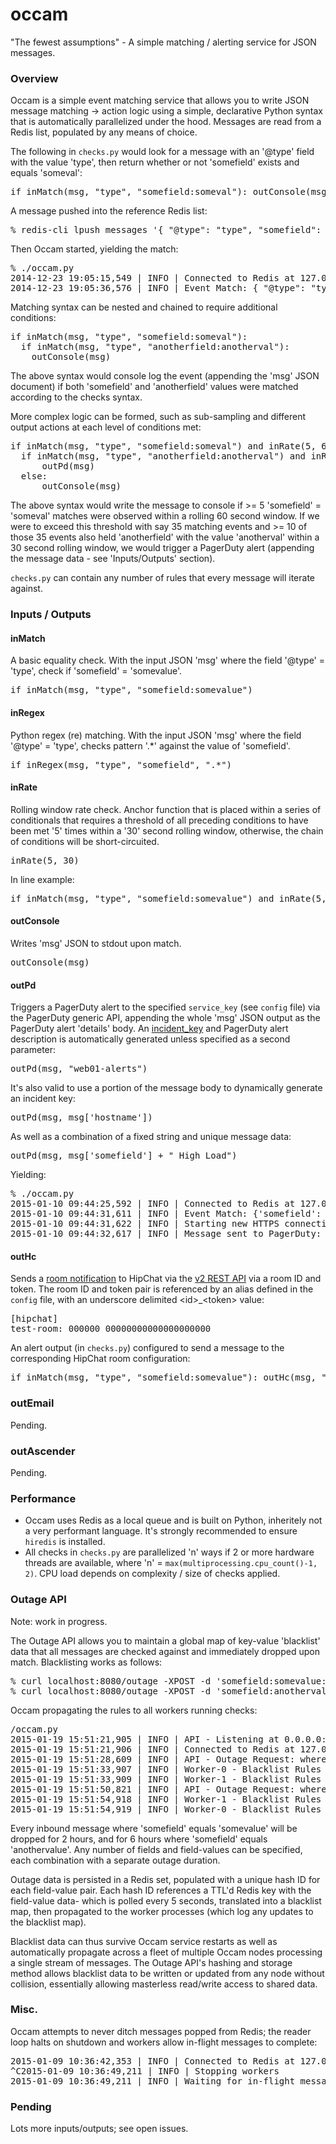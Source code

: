 occam
=====

"The fewest assumptions" - A simple matching / alerting service for JSON messages.

### Overview

Occam is a simple event matching service that allows you to write JSON message matching -> action logic using a simple, declarative Python syntax that is automatically parallelized under the hood. Messages are read from a Redis list, populated by any means of choice.

The following in `checks.py` would look for a message with an '@type' field with the value 'type', then return whether or not 'somefield' exists and equals 'someval':
<pre>
if inMatch(msg, "type", "somefield:someval"): outConsole(msg)
</pre>
A message pushed into the reference Redis list:
<pre>
% redis-cli lpush messages '{ "@type": "type", "somefield": "someval" }'
</pre>
Then Occam started, yielding the match:
<pre>
% ./occam.py
2014-12-23 19:05:15,549 | INFO | Connected to Redis at 127.0.0.1:6379
2014-12-23 19:05:36,576 | INFO | Event Match: { "@type": "type", "somefield": "someval" }
</pre>

Matching syntax can be nested and chained to require additional conditions:
<pre>
if inMatch(msg, "type", "somefield:someval"):
  if inMatch(msg, "type", "anotherfield:anotherval"):
    outConsole(msg)
</pre>
The above syntax would console log the event (appending the 'msg' JSON document) if both 'somefield' and 'anotherfield' values were matched according to the checks syntax.

More complex logic can be formed, such as sub-sampling and different output actions at each level of conditions met:
<pre>
if inMatch(msg, "type", "somefield:someval") and inRate(5, 60):
  if inMatch(msg, "type", "anotherfield:anotherval") and inRate(10, 30):
      outPd(msg)
  else:
      outConsole(msg)
</pre>
The above syntax would write the message to console if >= 5 'somefield' = 'someval' matches were observed within a rolling 60 second window. If we were to exceed this threshold with say 35 matching events and >= 10 of those 35 events also held 'anotherfield' with the value 'anotherval' within a 30 second rolling window, we would trigger a PagerDuty alert (appending the message data - see 'Inputs/Outputs' section).

`checks.py` can contain any number of rules that every message will iterate against.

### Inputs / Outputs

#### inMatch
A basic equality check. With the input JSON 'msg' where the field '@type' = 'type', check if 'somefield' = 'somevalue'.
<pre>if inMatch(msg, "type", "somefield:somevalue")</pre>

#### inRegex
Python regex (re) matching. With the input JSON 'msg' where the field '@type' = 'type', checks pattern '.*' against the value of 'somefield'.
<pre>if inRegex(msg, "type", "somefield", ".*")</pre>

#### inRate
Rolling window rate check. Anchor function that is placed within a series of conditionals that requires a threshold of all preceding conditions to have been met '5' times within a '30' second rolling window, otherwise, the chain of conditions will be short-circuited.
<pre>
inRate(5, 30)
</pre>
In line example:
<pre>
if inMatch(msg, "type", "somefield:somevalue") and inRate(5, 30): outConsole(msg)
</pre>


#### outConsole
Writes 'msg' JSON to stdout upon match.
<pre>outConsole(msg)</pre>

#### outPd
Triggers a PagerDuty alert to the specified `service_key` (see `config` file) via the PagerDuty generic API, appending the whole 'msg' JSON output as the PagerDuty alert 'details' body. An [incident_key](https://developer.pagerduty.com/documentation/integration/events/trigger) and PagerDuty alert description is automatically generated unless specified as a second parameter:
<pre>outPd(msg, "web01-alerts")</pre>
It's also valid to use a portion of the message body to dynamically generate an incident key:
<pre>outPd(msg, msg['hostname'])</pre>
As well as a combination of a fixed string and unique message data:
<pre>outPd(msg, msg['somefield'] + " High Load")</pre>
Yielding:
<pre>
% ./occam.py
2015-01-10 09:44:25,592 | INFO | Connected to Redis at 127.0.0.1:6379
2015-01-10 09:44:31,611 | INFO | Event Match: {'somefield': 'somevalue', '@type': 'type'}
2015-01-10 09:44:31,622 | INFO | Starting new HTTPS connection (1): events.pagerduty.com
2015-01-10 09:44:32,617 | INFO | Message sent to PagerDuty: {"status":"success","message":"Event processed","incident_key":"somevalue High Load"}
</pre>

#### outHc
Sends a [room notification](https://www.hipchat.com/docs/apiv2/method/send_room_notification) to HipChat via the [v2 REST API](https://www.hipchat.com/docs/apiv2/auth) via a room ID and token. The room ID and token pair is referenced by an alias defined in the `config` file, with an underscore delimited \<id\>_\<token\> value:
<pre>
[hipchat]
test-room: 000000_00000000000000000000
</pre>
An alert output (in `checks.py`) configured to send a message to the corresponding HipChat room configuration:
<pre>
if inMatch(msg, "type", "somefield:somevalue"): outHc(msg, "test-room")
</pre>

### outEmail
Pending.

### outAscender
Pending.

### Performance

 + Occam uses Redis as a local queue and is built on Python, inheritely not a very performant language. It's strongly recommended to ensure `hiredis` is installed.
 + All checks in `checks.py` are parallelized 'n' ways if 2 or more hardware threads are available, where 'n' = `max(multiprocessing.cpu_count()-1, 2)`. CPU load depends on complexity / size of checks applied.

### Outage API
Note: work in progress.

The Outage API allows you to maintain a global map of key-value 'blacklist' data that all messages are checked against and immediately dropped upon match. Blacklisting works as follows:
<pre>
% curl localhost:8080/outage -XPOST -d 'somefield:somevalue:2'
% curl localhost:8080/outage -XPOST -d 'somefield:anothervalue:6'
</pre>

Occam propagating the rules to all workers running checks:
<pre>
/occam.py 
2015-01-19 15:51:21,905 | INFO | API - Listening at 0.0.0.0:8080
2015-01-19 15:51:21,906 | INFO | Connected to Redis at 127.0.0.1:6379
2015-01-19 15:51:28,609 | INFO | API - Outage Request: where 'somefield' == 'somevalue' for 2 hour(s)
2015-01-19 15:51:33,907 | INFO | Worker-0 - Blacklist Rules Updated: {"somefield": ["somevalue"]}
2015-01-19 15:51:33,909 | INFO | Worker-1 - Blacklist Rules Updated: {"somefield": ["somevalue"]}
2015-01-19 15:51:50,821 | INFO | API - Outage Request: where 'somefield' == 'anothervalue' for 6 hour(s)
2015-01-19 15:51:54,918 | INFO | Worker-1 - Blacklist Rules Updated: {"somefield": ["somevalue", "anothervalue"]}
2015-01-19 15:51:54,919 | INFO | Worker-0 - Blacklist Rules Updated: {"somefield": ["somevalue", "anothervalue"]}
</pre>

Every inbound message where 'somefield' equals 'somevalue' will be dropped for 2 hours, and for 6 hours where 'somefield' equals 'anothervalue'. Any number of fields and field-values can be specified, each combination with a separate outage duration.

Outage data is persisted in a Redis set, populated with a unique hash ID for each field-value pair. Each hash ID references a TTL'd Redis key with the field-value data- which is polled every 5 seconds, translated into a blacklist map, then propagated to the worker processes (which log any updates to the blacklist map).

Blacklist data can thus survive Occam service restarts as well as automatically propagate across a fleet of multiple Occam nodes processing a single stream of messages. The Outage API's hashing and storage method allows blacklist data to be written or updated from any node without collision, essentially allowing masterless read/write access to shared data.

### Misc.

Occam attempts to never ditch messages popped from Redis; the reader loop halts on shutdown and workers allow in-flight messages to complete:
<pre>
2015-01-09 10:36:42,353 | INFO | Connected to Redis at 127.0.0.1:6379
^C2015-01-09 10:36:49,211 | INFO | Stopping workers
2015-01-09 10:36:49,211 | INFO | Waiting for in-flight messages
</pre>

### Pending
Lots more inputs/outputs; see open issues.
